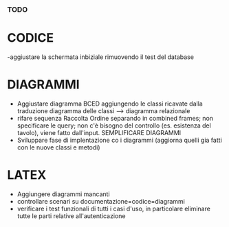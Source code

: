 ### TODO

# CODICE

-aggiustare la schermata inbiziale rimuovendo il test del database

# DIAGRAMMI

- Aggiustare diagramma BCED aggiungendo le classi ricavate dalla traduzione diagramma delle classi --> diagramma relazionale
- rifare sequenza Raccolta Ordine separando in combined frames; non specificare le query; non c'è bisogno del controllo (es. esistenza del tavolo), viene fatto dall'input. SEMPLIFICARE DIAGRAMMI
- Sviluppare fase di implentazione co i diagrammi (aggiorna quelli gia fatti con le nuove classi e metodi)

# LATEX

- Aggiungere diagrammi mancanti
- controllare scenari su documentazione=codice=diagrammi
- verificare i test funzionali di tutti i casi d'uso, in particolare eliminare tutte le parti relative all'autenticazione
